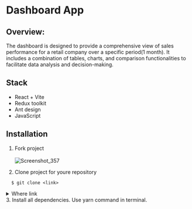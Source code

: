 # Dashboard App
## Overview: 
The dashboard is designed to provide a comprehensive view of sales performance 
for a retail company over a specific period(1 month). It includes a combination of 
tables, charts, and comparison functionalities to facilitate data analysis and 
decision-making.
## Stack
- React + Vite
- Redux toolkit
- Ant design
- JavaScript
## Installation
1. Fork project
<br /> <br />
![Screenshot_357](https://user-images.githubusercontent.com/104434132/205265304-e895d29f-567a-4bdf-95eb-1b32e0f51d92.png)

2. Clone project for youre repository
```
  $ git clone <link>
 ```
<details>
  <summary>Where link</summary>
  Click to "<>Code" in fork and copy
  <br /> <br />
</details>
3. Install all dependencies. Use yarn command in terminal.
